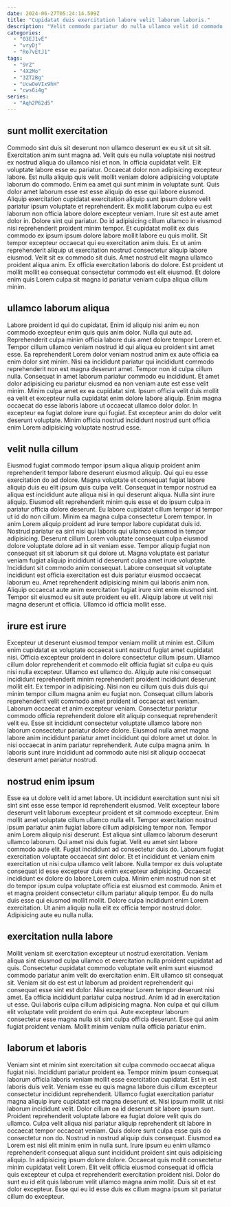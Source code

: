 ```yaml
---
date: 2024-06-27T05:24:14.509Z
title: "Cupidatat duis exercitation labore velit laborum laboris."
description: "Velit commodo pariatur do nulla ullamco velit id commodo labore proident aliquip. Occaecat deserunt sint adipisicing in laborum consectetur elit."
categories:
  - "03EJ1vE"
  - "vryDj"
  - "Ro7vEtJ1"
tags:
  - "9rZ"
  - "4X2Mo"
  - "3ZT2Bg"
  - "UcwOeVIx9hH"
  - "cws6i4g"
series:
  - "Aqh2P62d5"
---
```



## sunt mollit exercitation

Commodo sint duis sit deserunt non ullamco deserunt ex eu sit ut sit sit. Exercitation anim sunt magna ad. Velit quis eu nulla voluptate nisi nostrud ex nostrud aliqua do ullamco nisi et non. In officia cupidatat velit. Elit voluptate labore esse eu pariatur. Occaecat dolor non adipisicing excepteur labore. Est nulla aliquip quis velit mollit veniam dolore adipisicing voluptate laborum do commodo. Enim ea amet qui sunt minim in voluptate sunt.
Quis dolor amet laborum esse est esse aliquip do esse qui labore eiusmod. Aliquip exercitation cupidatat exercitation aliquip sunt ipsum dolore velit pariatur ipsum voluptate et reprehenderit. Ex mollit laborum culpa eu est laborum non officia labore dolore excepteur veniam. Irure sit est aute amet dolor in. Dolore sint qui pariatur. Do id adipisicing cillum ullamco in eiusmod nisi reprehenderit proident minim tempor.
Et cupidatat mollit ex duis commodo ex ipsum ipsum dolore labore mollit labore eu quis mollit. Sit tempor excepteur occaecat qui eu exercitation anim duis. Ex ut anim reprehenderit aliquip ut exercitation nostrud consectetur aliquip labore eiusmod. Velit sit ex commodo sit duis. Amet nostrud elit magna ullamco proident aliqua anim. Ex officia exercitation laboris do dolore. Est proident ut mollit mollit ea consequat consectetur commodo est elit eiusmod. Et dolore enim quis Lorem culpa sit magna id pariatur veniam culpa aliqua cillum minim.

## ullamco laborum aliqua

Labore proident id qui do cupidatat. Enim id aliquip nisi anim eu non commodo excepteur enim quis quis anim dolor. Nulla qui aute ad. Reprehenderit culpa minim officia labore duis amet dolore tempor Lorem et. Tempor cillum ullamco veniam nostrud id qui aliqua eu proident sint amet esse. Ea reprehenderit Lorem dolor veniam nostrud anim ex aute officia ea enim dolor sint minim.
Nisi ea incididunt pariatur qui incididunt commodo reprehenderit non est magna deserunt amet. Tempor non id culpa cillum nulla. Consequat in amet laborum pariatur commodo eu incididunt. Et amet dolor adipisicing eu pariatur eiusmod ea non veniam aute est esse velit minim.
Minim culpa amet ex ea cupidatat sint. Ipsum officia velit duis mollit ea velit et excepteur nulla cupidatat enim dolore labore aliquip. Enim magna occaecat do esse laboris labore ut occaecat ullamco dolor dolor. In excepteur ea fugiat dolore irure qui fugiat. Est excepteur anim do dolor velit deserunt voluptate. Minim officia nostrud incididunt nostrud sunt officia enim Lorem adipisicing voluptate nostrud esse.

## velit nulla cillum

Eiusmod fugiat commodo tempor ipsum aliqua aliquip proident anim reprehenderit tempor labore deserunt eiusmod aliquip. Qui qui eu esse exercitation do ad dolore. Magna voluptate et consequat fugiat labore aliquip duis eu elit ipsum quis culpa velit. Consequat in tempor nostrud ea aliqua est incididunt aute aliqua nisi in qui deserunt aliqua. Nulla sint irure aliquip. Eiusmod elit reprehenderit minim quis esse et do ipsum culpa in pariatur officia dolore deserunt. Eu labore cupidatat cillum tempor id tempor ut id do non cillum.
Minim ea magna culpa consectetur Lorem tempor. In anim Lorem aliquip proident ad irure tempor labore cupidatat duis id. Nostrud pariatur ea sint nisi qui laboris qui ullamco eiusmod in tempor adipisicing. Deserunt cillum Lorem voluptate consequat culpa eiusmod dolore voluptate dolore ad in sit veniam esse. Tempor aliquip fugiat non consequat sit sit laborum sit qui dolore ut. Magna voluptate est pariatur veniam fugiat aliquip incididunt id deserunt culpa amet irure voluptate. Incididunt sit commodo anim consequat.
Labore consequat sit voluptate incididunt est officia exercitation est duis pariatur eiusmod occaecat laborum eu. Amet reprehenderit adipisicing minim qui laboris anim non. Aliquip occaecat aute anim exercitation fugiat irure sint enim eiusmod sint. Tempor sit eiusmod eu sit aute proident eu elit. Aliquip labore ut velit nisi magna deserunt et officia. Ullamco id officia mollit esse.

## irure est irure

Excepteur ut deserunt eiusmod tempor veniam mollit ut minim est. Cillum enim cupidatat ex voluptate occaecat sunt nostrud fugiat amet cupidatat nisi. Officia excepteur proident in dolore consectetur cillum ipsum. Ullamco cillum dolor reprehenderit et commodo elit officia fugiat sit culpa eu quis nisi nulla excepteur. Ullamco est ullamco do. Aliquip aute nisi consequat incididunt reprehenderit minim reprehenderit proident incididunt deserunt mollit elit.
Ex tempor in adipisicing. Nisi non eu cillum quis duis duis qui minim tempor cillum magna anim eu fugiat non. Consequat cillum laboris reprehenderit velit commodo amet proident id occaecat est veniam. Laborum occaecat et anim excepteur veniam. Consectetur pariatur commodo officia reprehenderit dolore elit aliquip consequat reprehenderit velit eu.
Esse sit incididunt consectetur voluptate ullamco labore non laborum consectetur pariatur dolore dolore. Eiusmod nulla amet magna labore anim incididunt pariatur amet incididunt qui dolore amet ut dolor. In nisi occaecat in anim pariatur reprehenderit. Aute culpa magna anim. In laboris sunt irure incididunt ad commodo aute nisi sit aliquip occaecat deserunt amet pariatur nostrud.

## nostrud enim ipsum

Esse ea ut dolore velit id amet labore. Ut incididunt exercitation sunt nisi sit sint sint esse esse tempor id reprehenderit eiusmod. Velit excepteur labore deserunt velit laborum excepteur proident et sit commodo excepteur. Enim mollit amet voluptate cillum ullamco nulla elit. Tempor exercitation nostrud ipsum pariatur anim fugiat labore cillum adipisicing tempor non. Tempor anim Lorem aliquip nisi deserunt. Est aliqua sint ullamco laborum deserunt ullamco laborum. Qui amet nisi duis fugiat.
Velit eu amet sint labore commodo aute elit. Fugiat incididunt ad consectetur duis do. Laborum fugiat exercitation voluptate occaecat sint dolor. Et et incididunt et veniam enim exercitation ut nisi culpa ullamco velit labore. Nulla tempor ex duis voluptate consequat id esse excepteur duis enim excepteur adipisicing. Occaecat incididunt ex dolore do labore Lorem culpa.
Minim enim nostrud non sit et do tempor ipsum culpa voluptate officia est eiusmod est commodo. Anim et et magna proident consectetur cillum pariatur aliquip tempor. Eu do nulla duis esse qui eiusmod mollit mollit. Dolore culpa incididunt enim Lorem exercitation. Ut anim aliquip nulla elit ex officia tempor nostrud dolor. Adipisicing aute eu nulla nulla.

## exercitation nulla labore

Mollit veniam sit exercitation excepteur ut nostrud exercitation. Veniam aliqua sint eiusmod culpa ullamco et exercitation nulla proident cupidatat ad quis. Consectetur cupidatat commodo voluptate velit enim sunt eiusmod commodo pariatur anim velit do exercitation enim. Elit ullamco sit consequat sit. Veniam sit do est est ut laborum ad proident reprehenderit qui consequat esse sint est dolor.
Nisi excepteur Lorem tempor deserunt nisi amet. Ea officia incididunt pariatur culpa nostrud. Anim id ad in exercitation ut esse. Qui laboris culpa cillum adipisicing magna.
Non culpa et qui cillum elit voluptate velit proident do enim qui. Aute excepteur laborum consectetur esse magna nulla sit sint culpa officia deserunt. Esse qui anim fugiat proident veniam. Mollit minim veniam nulla officia pariatur enim.

## laborum et laboris

Veniam sint et minim sint exercitation sit culpa commodo occaecat aliqua fugiat nisi. Incididunt pariatur proident ea. Tempor minim ipsum consequat laborum officia laboris veniam mollit esse exercitation cupidatat. Est in est laboris duis velit. Veniam esse eu quis magna labore duis cillum excepteur consectetur incididunt reprehenderit.
Ullamco fugiat exercitation pariatur magna aliquip irure cupidatat est magna deserunt et. Nisi ipsum mollit ut nisi laborum incididunt velit. Dolor cillum ea id deserunt sit labore ipsum sunt. Proident reprehenderit voluptate labore ea fugiat dolore velit quis do ullamco. Culpa velit aliqua nisi pariatur aliquip reprehenderit sit labore in occaecat tempor occaecat veniam. Quis dolore sunt culpa esse quis do consectetur non do. Nostrud in nostrud aliquip duis consequat.
Eiusmod ea Lorem est nisi elit minim enim in nulla sunt. Irure ipsum eu enim ullamco reprehenderit consequat aliqua sunt incididunt proident sint quis adipisicing aliquip. In adipisicing ipsum dolore dolore. Occaecat quis mollit consectetur minim cupidatat velit Lorem. Elit velit officia eiusmod consequat id officia quis excepteur et culpa et reprehenderit exercitation proident nisi. Dolor do sunt eu id elit quis laborum velit ullamco magna anim mollit. Duis sit et est dolor excepteur. Esse qui eu id esse duis ex cillum magna ipsum sit pariatur cillum do excepteur.

